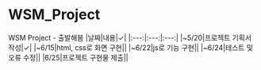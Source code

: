 # WSM_Project
WSM Project  - 출발해봄
|날짜|내용|✓|
|:---:|:---:|:---:|
|~5/20|프로젝트 기획서 작성|✓|
|~6/15|html, css로 화면 구현||
|~6/22|js로 기능 구현||
|~6/24|테스트 및 오류 수정||
|6/25|프로젝트 구현물 제출||

